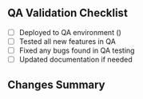 ## QA Validation Checklist

- [ ] Deployed to QA environment ()
- [ ] Tested all new features in QA
- [ ] Fixed any bugs found in QA testing
- [ ] Updated documentation if needed

## Changes Summary

<!-- Provide a summary of the changes in this PR -->
